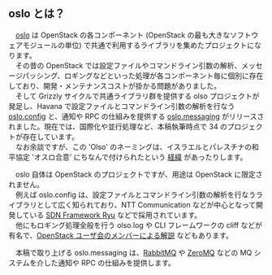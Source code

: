 ## oslo とは？
　[oslo](https://wiki.openstack.org/wiki/Oslo) は OpenStack の各コンポーネント (OpenStack の最も大きなソフトウェアモジュールの単位) で共通で利用するライブラリを集めたプロジェクトになります。  
　その昔の OpenStack では設定ファイルやコマンドライン引数の解析、メッセージパッシング、ロギングなどといった処理が各コンポーネント毎に個別に存在しており、開発・メンテナンスコストが掛かる問題がありました。  
　そして Grizzly サイクルで共通ライブラリ群を提供する olso プロジェクトが発足し、Havana で設定ファイルとコマンドライン引数の解析を行なう [oslo.config](http://docs.openstack.org/developer/oslo.config) と、通知や RPC の仕組みを提供する [oslo.messaging](http://docs.openstack.org/developer/oslo.messaging) がリリースされました。現在では、国際化や並行処理など、本稿執筆時点で 34 のプロジェクトが存在しています。  
　なお余談ですが、この 'Olso' のネーミングは、イスラエルとパレスチナの和平協定 'オスロ合意' にちなんで付けられたという [経緯](http://docs.openstack.org/project-team-guide/oslo.html#brief-history) があったりします。  

　oslo 自体は OpenStack のプロジェクトですが、用途は OpenStack に限定されません。  
　例えば oslo.config は、設定ファイルとコマンドライン引数の解析を行なうライブラリとして広く知られており、NTT Communication などが中心となって開発している [SDN Framework Ryu](https://osrg.github.io/ryu/) などで採用されています。  
　他にもロギング処理全般を行う olso.log や CLI フレームワークの cliff などが有名で、[OpenStack ユーザ会のメンバーによる解説](http://www.slideshare.net/h-saito/openstack-oslo-cliff) などもあります。  

　本稿で取り上げる oslo.messaging は、[RabbitMQ](rabbitmq.com) や [ZeroMQ](http://zeromq.org/) などの MQ システムを介した通知や RPC の仕組みを提供します。  
